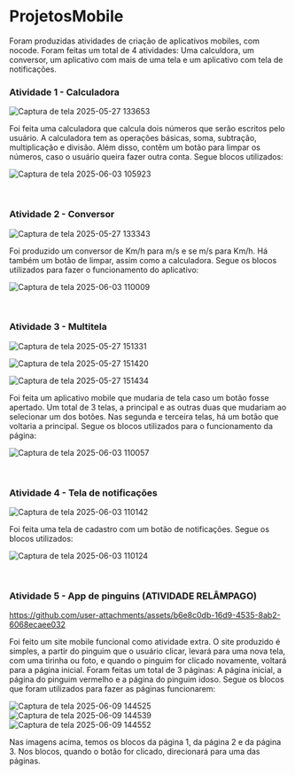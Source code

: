 # ProjetosMobile

Foram produzidas atividades de criação de aplicativos mobiles, com nocode. Foram feitas um total de 4 atividades: Uma calculdora, um conversor, um aplicativo com mais de uma tela e um aplicativo com tela de notificações.


### Atividade 1 - Calculadora

![Captura de tela 2025-05-27 133653](https://github.com/user-attachments/assets/f288a908-13e2-494f-81c4-825d834db106)

Foi feita uma calculadora que calcula dois números que serão escritos pelo usuário. A calculadora tem as operações básicas, soma, subtração, multiplicação e divisão. Além disso, contêm um botão para limpar os números, caso o usuário queira fazer outra conta. Segue blocos utilizados:


![Captura de tela 2025-06-03 105923](https://github.com/user-attachments/assets/9d11e300-9f5c-4dfb-8939-3665ab943ab8)

<br>

### Atividade 2 - Conversor

![Captura de tela 2025-05-27 133343](https://github.com/user-attachments/assets/75f5f127-7220-4224-af75-75c35cb33f36)


Foi produzido um conversor de Km/h para m/s e se m/s para Km/h. Há também um botão de limpar, assim como a calculadora. Segue os blocos utilizados para fazer o funcionamento do aplicativo:

![Captura de tela 2025-06-03 110009](https://github.com/user-attachments/assets/94ec2c69-31c4-476a-a212-ee8ae99b6284)


<br>

### Atividade 3 - Multitela

![Captura de tela 2025-05-27 151331](https://github.com/user-attachments/assets/f3e31599-fc44-4599-a02c-2f6a2587cb36)

![Captura de tela 2025-05-27 151420](https://github.com/user-attachments/assets/6f14034b-5ee4-47a4-815d-6d34043b84a0)

![Captura de tela 2025-05-27 151434](https://github.com/user-attachments/assets/e9f18ea5-e966-4945-8385-bb82ac5e51a0)

Foi feita um aplicativo mobile que mudaria de tela caso um botão fosse apertado. Um total de 3 telas, a principal e as outras duas que mudariam ao selecionar um dos botões. Nas segunda e terceira telas, há um botão que voltaria a principal. Segue os blocos utilizados para o funcionamento da página:

![Captura de tela 2025-06-03 110057](https://github.com/user-attachments/assets/164140e9-5303-4659-82bf-7156be851c55)

<br>


### Atividade 4 - Tela de notificações

![Captura de tela 2025-06-03 110142](https://github.com/user-attachments/assets/88845267-dd19-4fd6-a006-887d3bb658a2)


Foi feita uma tela de cadastro com um botão de notificações. Segue os blocos utilizados:

![Captura de tela 2025-06-03 110124](https://github.com/user-attachments/assets/9f8a38b8-9121-4e6b-989b-ff1dbe3722d9)

<br>


### Atividade 5 - App de pinguins (ATIVIDADE RELÂMPAGO)

https://github.com/user-attachments/assets/b6e8c0db-16d9-4535-8ab2-6068ecaee032

Foi feito um site mobile funcional como atividade extra. O site produzido é simples, a partir do pinguim que o usuário clicar, levará para uma nova tela, com uma tirinha ou foto, e quando o pinguim for clicado novamente, voltará para a página inicial. Foram feitas um total de 3 páginas: A página inicial, a página do pinguim vermelho e a página do pinguim idoso. Segue os blocos que foram utilizados para fazer as páginas funcionarem:

![Captura de tela 2025-06-09 144525](https://github.com/user-attachments/assets/a1a623c6-ed93-4185-8a19-1dfbcc9495ee)
![Captura de tela 2025-06-09 144539](https://github.com/user-attachments/assets/ca3970d6-b900-44ab-9c14-a3ca4345ae8a)
![Captura de tela 2025-06-09 144552](https://github.com/user-attachments/assets/1b054e44-1f6a-4a4f-82c7-97a198fc086b)

Nas imagens acima, temos os blocos da página 1, da página 2 e da página 3. Nos blocos, quando o botão for clicado, direcionará para uma das páginas.





